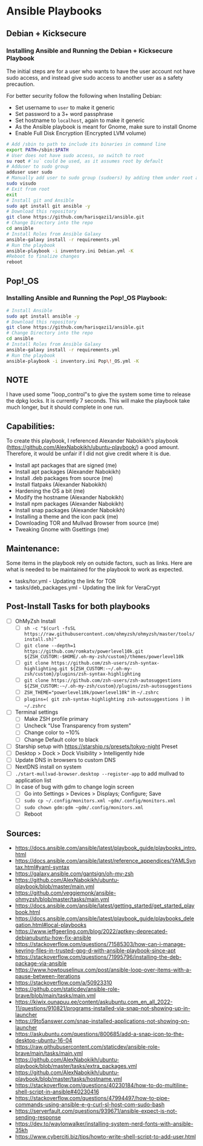 # Ansible Playbooks

## Debian + Kicksecure

### Installing Ansible and Running the Debian + Kicksecure  Playbook

The initial steps are for a user who wants to have the user account not have sudo access, and instead give sudo access to another user as a safety precaution.

For better security follow the following when Installing Debian:

- Set username to `user` to make it generic
- Set password to a 3+ word passphrase
- Set hostname to `localhost`, again to make it generic
- As the Ansible playbook is meant for Gnome, make sure to install Gnome
- Enable Full Disk Encryption (Encrypted LVM volume)

```bash
# Add /sbin to path to include its binaries in command line
export PATH=/sbin:$PATH
# User does not have sudo access, so switch to root
su root #`su` could be used, as it assumes root by default
# Adduser to sudo group
adduser user sudo
# Manually add user to sudo group (sudoers) by adding them under root and copying the same permissions as root
sudo visudo 
# Exit from root
exit
# Install git and Ansible
sudo apt install git ansible -y
# Download this repository
git clone https://github.com/harisqazi1/ansible.git
# Change Directory into the repo
cd ansible
# Install Roles from Ansible Galaxy
ansible-galaxy install -r requirements.yml
# Run the playbook
ansible-playbook -i inventory.ini Debian.yml -K 
#Reboot to finalize changes
reboot
```

## Pop!_OS

### Installing Ansible and Running the Pop!_OS Playbook:

```bash
# Install Ansible
sudo apt install ansible -y
# Download this repository
git clone https://github.com/harisqazi1/ansible.git
# Change Directory into the repo
cd ansible
# Install Roles from Ansible Galaxy
ansible-galaxy install -r requirements.yml
# Run the playbook
ansible-playbook -i inventory.ini Pop\!_OS.yml -K 
```
## NOTE

I have used some "loop_control"s to give the system some time to release the dpkg locks. It is currently 7 seconds. This will make the playbook take much longer, but it should complete in one run.

## Capabilities:

To create this playbook, I referenced Alexander Nabokikh's playbook (https://github.com/AlexNabokikh/ubuntu-playbook/) a good amount. Therefore, it would be unfair if I did not give credit where it is due.

- Install apt packages that are signed (me)
- Install apt packages (Alexander Nabokikh)
- Install .deb packages from source (me)
- Install flatpaks (Alexander Nabokikh)
- Hardening the OS a bit (me)
- Modify the hostname (Alexander Nabokikh)
- Install npm packages (Alexander Nabokikh)
- Install snap packages (Alexander Nabokikh)
- Installing a theme and the icon pack (me)
- Downloading TOR and Mullvad Browser from source (me)
- Tweaking Gnome with Gsettings (me)

## Maintenance:
Some items in the playbook rely on outside factors, such as links. Here are what is needed to be maintained for the playbook to work as expected.
- tasks/tor.yml - Updating the link for TOR
- tasks/deb_packages.yml - Updating the link for VeraCrypt

## Post-Install Tasks for both playbooks
- [ ] OhMyZsh Install
	- [ ] `sh -c "$(curl -fsSL https://raw.githubusercontent.com/ohmyzsh/ohmyzsh/master/tools/install.sh)"`
	- [ ] `git clone --depth=1 https://github.com/romkatv/powerlevel10k.git ${ZSH_CUSTOM:-$HOME/.oh-my-zsh/custom}/themes/powerlevel10k`
	- [ ] `git clone https://github.com/zsh-users/zsh-syntax-highlighting.git ${ZSH_CUSTOM:-~/.oh-my-zsh/custom}/plugins/zsh-syntax-highlighting`
	- [ ] `git clone https://github.com/zsh-users/zsh-autosuggestions ${ZSH_CUSTOM:-~/.oh-my-zsh/custom}/plugins/zsh-autosuggestions`
	- [ ] `ZSH_THEME="powerlevel10k/powerlevel10k"` in `~/.zshrc`
	- [ ] `plugins=( git zsh-syntax-highlighting zsh-autosuggestions )` in `~/.zshrc`
- [ ] Terminal settings
	- [ ] Make ZSH profile primary
	- [ ] Uncheck "Use Transparency from system"
	- [ ] Change color to ~10%
	- [ ] Change Default color to black
- [ ] Starship setup with https://starship.rs/presets/tokyo-night Preset
- [ ] Desktop > Dock > Dock Visibility > Intelligently hide
- [ ] Update DNS in browsers to custom DNS
- [ ] NextDNS install on system
- [ ] `./start-mullvad-browser.desktop --register-app` to add mullvad to application list
- [ ] In case of bug with gdm to change login screen
	- [ ] Go into Settings > Devices > Displays; Configure; Save
	- [ ] `sudo cp ~/.config/monitors.xml ~gdm/.config/monitors.xml`
	- [ ] `sudo chown gdm:gdm ~gdm/.config/monitors.xml`
	- [ ] Reboot

## Sources:
- https://docs.ansible.com/ansible/latest/playbook_guide/playbooks_intro.html
- https://docs.ansible.com/ansible/latest/reference_appendices/YAMLSyntax.html#yaml-syntax
- https://galaxy.ansible.com/gantsign/oh-my-zsh
- https://github.com/AlexNabokikh/ubuntu-playbook/blob/master/main.yml
- https://github.com/veggiemonk/ansible-ohmyzsh/blob/master/tasks/main.yml
- https://docs.ansible.com/ansible/latest/getting_started/get_started_playbook.html
- https://docs.ansible.com/ansible/latest/playbook_guide/playbooks_delegation.html#local-playbooks
- https://www.jeffgeerling.com/blog/2022/aptkey-deprecated-debianubuntu-how-fix-ansible
- https://stackoverflow.com/questions/71585303/how-can-i-manage-keyring-files-in-trusted-gpg-d-with-ansible-playbook-since-apt
- https://stackoverflow.com/questions/71995796/installing-the-deb-package-via-ansible
- https://www.howtouselinux.com/post/ansible-loop-over-items-with-a-pause-between-iterations
- https://stackoverflow.com/a/50923310
- https://github.com/staticdev/ansible-role-brave/blob/main/tasks/main.yml
- https://kiwix.ounapuu.ee/content/askubuntu.com_en_all_2022-11/questions/910821/programs-installed-via-snap-not-showing-up-in-launcher
- https://9to5answer.com/snap-installed-applications-not-showing-on-launcher
- https://askubuntu.com/questions/800685/add-a-snap-icon-to-the-desktop-ubuntu-16-04
- https://raw.githubusercontent.com/staticdev/ansible-role-brave/main/tasks/main.yml
- https://github.com/AlexNabokikh/ubuntu-playbook/blob/master/tasks/extra_packages.yml
- https://github.com/AlexNabokikh/ubuntu-playbook/blob/master/tasks/hostname.yml
- https://stackoverflow.com/questions/40230184/how-to-do-multiline-shell-script-in-ansible#40230416
- https://stackoverflow.com/questions/47994497/how-to-pipe-commands-using-ansible-e-g-curl-sl-host-com-sudo-bash
- https://serverfault.com/questions/939671/ansible-expect-is-not-sending-response
- https://dev.to/waylonwalker/installing-system-nerd-fonts-with-ansible-35kh
- https://www.cyberciti.biz/tips/howto-write-shell-script-to-add-user.html